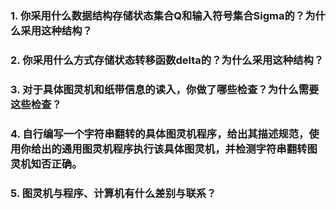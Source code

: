 ### 1. 你采用什么数据结构存储状态集合Q和输入符号集合Sigma的？为什么采用这种结构？

### 2. 你采用什么方式存储状态转移函数delta的？为什么采用这种结构？

### 3. 对于具体图灵机和纸带信息的读入，你做了哪些检查？为什么需要这些检查？

### 4. 自行编写一个字符串翻转的具体图灵机程序，给出其描述规范，使用你给出的通用图灵机程序执行该具体图灵机，并检测字符串翻转图灵机知否正确。

### 5. 图灵机与程序、计算机有什么差别与联系？
